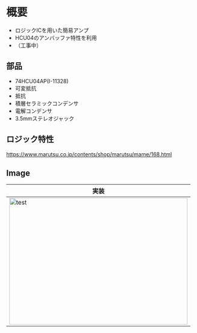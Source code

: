 # 概要
* ロジックICを用いた簡易アンプ
* HCU04のアンバッファ特性を利用
* （工事中）

## 部品
* 74HCU04AP(I-11328)
* 可変抵抗
* 抵抗
* 積層セラミックコンデンサ
* 電解コンデンサ
* 3.5mmステレオジャック

## ロジック特性
https://www.marutsu.co.jp/contents/shop/marutsu/mame/168.html


## Image
|実装|
|---|
|<img src="" alt="test" title="test" width="473" height="336">|
